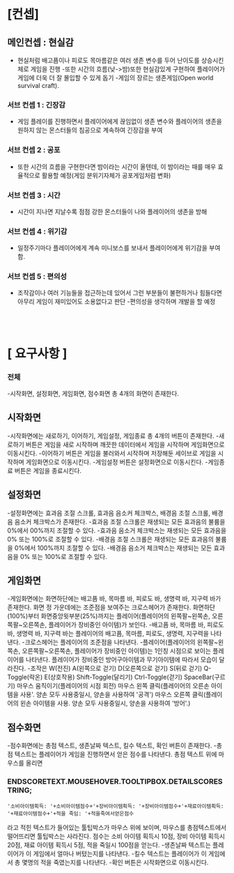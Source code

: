 # [컨셉]
## 메인컨셉 : 현실감
- 현실처럼 배고픔이나 피로도 목마름같은 여러 생존 변수를 두어
난이도를 상승시킨체로 게임을 진행
-또한 시간의 흐름(낮->밤)또한 현실감있게 구현하여 플레이어가
게임에 더욱 더 잘 몰입할 수 있게 돕기
-게임의 장르는 생존게임(Open world survival craft).

### 서브 컨셉 1 : 긴장감
- 게임 플레이를 진행하면서 플레이어에게 끊임없이 생존 변수와
플레이어의 생존을 원하지 않는 몬스터들의 침공으로 계속하여
긴장감을 부여

### 서브 컨셉 2 : 공포
- 또한 시간의 흐름을 구현한다면 밤이라는 시간이 올텐데, 이
밤이라는 때를 매우 효율적으로 활용할 예정(게임 분위기자체가
공포게임처럼 변화)

### 서브 컨셉 3 : 시간
- 시간이 지나면 지날수록 점점 강한 몬스터들이 나와 플레이어의
생존을 방해

### 서브 컨셉 4 : 위기감
- 일정주기마다 플레이어에게 계속 미니보스를 보내서
플레이어에게 위기감을 부여함.

### 서브 컨셉 5 : 편의성
- 조작감이나 여러 기능들을 접근하는데 있어서 그런 부분들이
불편하거나 힘들다면 아무리 게임이 재미있어도 소용없다고
판단
-편의성을 생각하며 개발을 할 예정


<br><br>
# [ 요구사항 ]

### 전체
-시작화면, 설정화면, 게임화면, 점수화면 총 4개의 화면이 존재한다.

## 시작화면
-시작화면에는 새로하기, 이어하기, 게임설정, 게임종료 총 4개의 버튼이 존재한다.
-새로하기 버튼은 게임을 새로 시작하며 깨끗한 데이터에서 게임을 시작하며 게임화면으로 이동시킨다.
-이어하기 버튼은 게임을 불러와서 시작하며 저장해둔 세이브로 게임을 시작하며 게임화면으로 이동시킨다.
-게임설정 버튼은 설정화면으로 이동시킨다.
-게임종료 버튼은 게임을 종료시킨다.

## 설정화면
-설정화면에는 효과음 조절 스크롤, 효과음 음소커 체크박스, 배경음 조절 스크롤, 배경음 음소커 체크박스가 존재한다.
-효과음 조절 스크롤은 재생되는 모든 효과음의 불륨을 0%에서 00%까지 조절할 수 있다.
-효과음 음소거 체크박스는 재생되는 모든 효과음을 0% 또는 100%로 조절할 수 있다.
-배경음 조절 스크롤은 재생되는 모든 효과음의 불륨을 0%에서 100%까지 조절할 수 있다.
-배경음 음소거 체크박스는 재생되는 모든 효과음을 0% 또는 100%로 조절할 수 있다.

## 게임화면
-게임화면에는 화면하단에는 배고픔 바, 목마름 바, 피로도 바, 생명력 바, 지구력 바가 존재한다. 화면 정 가운데에는 조준점을 보여주는 크로스헤어가 존재한다. 화면하단(100%)부터 화면중앙윗부분(25%)까지는 플레이어(플레이어의 왼쪽팔~왼쪽손, 오른쪽팔~오른쪽손, 플레이어가 장비중인 아이템)가 보인다.
-배고픔 바, 목마름 바, 피로도 바, 생명력 바, 지구력 바는 플레이어의 배고픔, 목마름, 피로도, 생명력, 지구력을 나타낸다.
-크로스헤어는 플레이어의 조준점을 나타낸다.
-플레이어(플레이어의 왼쪽팔~왼쪽손, 오른쪽팔~오른쪽손, 플레이어가 장비중인 아이템)는 1인칭 시점으로 보이는 플레이어를 나타낸다. 플레이어가 장비중인 방어구아이템과 무기아이템에 따라서 모습이 달라진다.
-조작은 W(전진) A(왼쪽으로 걷기) D(오른쪽으로 걷기) S(뒤로 걷기) Q-Toggle(락온) E(상호작용) Shift-Toggle(달리기) Ctrl-Toggle(걷기) SpaceBar(구르기) 마우스 움직이기(플레이어의 시점 회전) 마우스 왼쪽 클릭(플레이어의 오른손 아이템을 사용'. 양손 모두 사용중일시, 양손을 사용하여 '공격') 마우스 오른쪽 클릭(플레이어의 왼손 아이템을 사용. 양손 모두 사용중일시, 양손을 사용하여 '방어'.)

## 점수화면
-점수화면에는 총점 텍스트, 생존날짜 텍스트, 킬수 텍스트, 확인 버튼이 존재한다.
-총점 텍스트는 플레이어가 게임을 진행하면서 얻은 점수를 나타낸다. 총점 텍스트 위에 마우스를 올리면 

### ENDSCORETEXT.MOUSEHOVER.TOOLTIPBOX.DETAILSCORESTRING;
``` '소비아이템획득: '+소비아이템점수+'+장비아이템획득: '+장비아이템점수+'+재료아이템획득: '+재료아이템점수+'+적을 죽임: '+적을죽여서얻은점수 ```

라고 적힌 텍스트가 들어있는 툴팁박스가 마우스 위에 보이며, 마우스를 총점텍스트에서 떨어뜨리면 툴팁박스는 사라진다. 점수는 소비 아이템 획득시 10점, 장비 아이템 획득시 20점, 재료 아이템 획득시 5점, 적을 죽일시 100점을 얻는다.
-생존날짜 텍스트는 플레이어가 이 게임에서 얼마나 버텼는지를 나타낸다.
-킬수 텍스트는 플레이어가 이 게임에서 총 몇명의 적을 죽였는지를 나타낸다.
-확인 버튼은 시작화면으로 이동시킨다.
